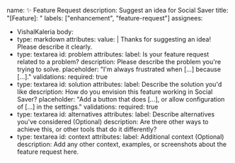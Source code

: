 name: ✨ Feature Request
description: Suggest an idea for Social Saver
title: "[Feature]: "
labels: ["enhancement", "feature-request"]
assignees:
  - VishalKaleria
body:
  - type: markdown
    attributes:
      value: |
        Thanks for suggesting an idea! Please describe it clearly.
  - type: textarea
    id: problem
    attributes:
      label: Is your feature request related to a problem?
      description: Please describe the problem you're trying to solve.
      placeholder: "I'm always frustrated when [...] because [...]."
    validations:
      required: true
  - type: textarea
    id: solution
    attributes:
      label: Describe the solution you'd like
      description: How do you envision this feature working in Social Saver?
      placeholder: "Add a button that does [...], or allow configuration of [...] in the settings."
    validations:
      required: true
  - type: textarea
    id: alternatives
    attributes:
      label: Describe alternatives you've considered (Optional)
      description: Are there other ways to achieve this, or other tools that do it differently?
  - type: textarea
    id: context
    attributes:
      label: Additional context (Optional)
      description: Add any other context, examples, or screenshots about the feature request here.